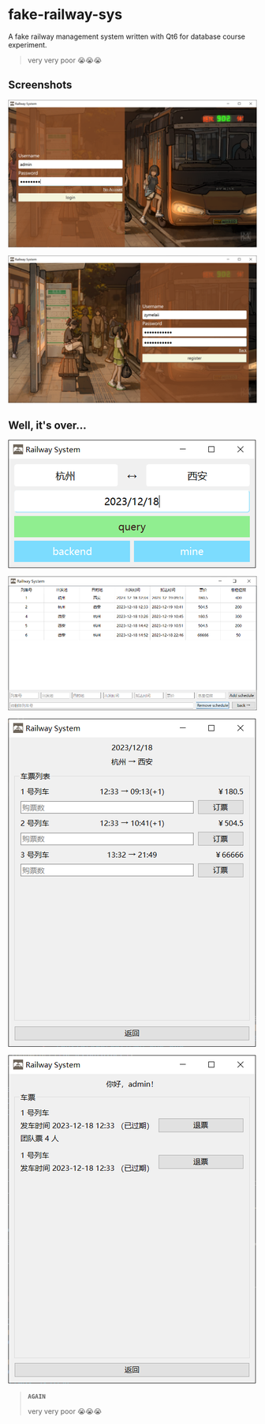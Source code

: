 # fake-railway-sys

A fake railway management system written with Qt6 for database course experiment.

> very very poor 😭😭😭

## Screenshots

![](./assets/login.png)

![](./assets/register.png)

Well, it's over...
---

![](./assets/main.png)

![](./assets/backend.png)

![](./assets/query.png)

![](./assets/user.png)

> **`AGAIN`**
>
> very very poor 😭😭😭
